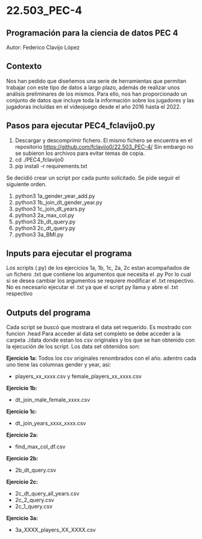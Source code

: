 # 22.503_PEC-4
## Programación para la ciencia de datos PEC 4
Autor: Federico Clavijo López

## Contexto
Nos han pedido que diseñemos una serie de herramientas que permitan trabajar con este tipo de datos a largo plazo, además de realizar unos análisis preliminares de los mismos. Para ello, nos han proporcionado un conjunto de datos que incluye toda la información sobre los jugadores y las jugadoras incluídas en el videojuego desde el año 2016 hasta el 2022.


## Pasos para ejecutar PEC4_fclavijo0.py
1. Descargar y descomprimir fichero. El mismo fichero se encuentra en el repositorio https://github.com/fclavijo0/22.503_PEC-4/ Sin embargo no se subieron los archivos para evitar temas de copia.
2. cd ./PEC4_fclavijo0
3. pip install -r requirements.txt

Se decidió crear un script por cada punto solicitado. Se pide seguir el siguiente orden.
1. python3 1a_gender_year_add.py
2. python3 1b_join_dt_gender_year.py
3. python3 1c_join_dt_years.py
4. python3 2a_max_col.py
5. python3 2b_dt_query.py 
6. python3 2c_dt_query.py
7. python3 3a_BMI.py


## Inputs para ejecutar el programa
Los scripts (.py) de los ejercicios 1a, 1b, 1c, 2a, 2c estan acompañados de un fichero .txt que contiene los argumentos que necesita el .py
Por lo cual si se desea cambiar los argumentos se requiere modificar el .txt respectivo. No es necesario ejecutar el .txt ya que el script py llama y abre el .txt respectivo


## Outputs del programa
Cada script se buscó que mostrara el data set requerido. Es mostrado con funcion .head
Para acceder al data set completo se debe acceder a la carpeta ./data donde estan los csv originales y los que se han obtenido con la ejecución de los script. 
Los data set obtenidos son:

**Ejercicio 1a:**
Todos los csv originales renombrados con el año. adentro cada uno tiene las columnas gender y year, asi:
* players_xx_xxxx.csv y female_players_xx_xxxx.csv

**Ejercicio 1b:**
* dt_join_male_female_xxxx.csv

**Ejercicio 1c:**
* dt_join_years_xxxx_xxxx.csv

**Ejercicio 2a:**
* find_max_col_df.csv

**Ejercicio 2b:**
* 2b_dt_query.csv

**Ejercicio 2c:**
* 2c_dt_query_all_years.csv
* 2c_2_query.csv
* 2c_1_query.csv

**Ejercicio 3a:**
* 3a_XXXX_players_XX_XXXX.csv


